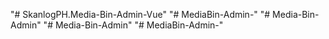 "# SkanlogPH.Media-Bin-Admin-Vue" 
"# MediaBin-Admin-" 
"# Media-Bin-Admin" 
"# Media-Bin-Admin" 
"# MediaBin-Admin-" 
